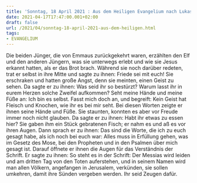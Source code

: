 ```yaml
---
title: 'Sonntag, 18 April 2021 : Aus dem Heiligen Evangelium nach Lukas - Lk 24,35-48.'
date: 2021-04-17T17:47:00.001+02:00
draft: false
url: /2021/04/sonntag-18-april-2021-aus-dem-heiligen.html
tags: 
- EVANGELIUM
---
```


Die beiden Jünger, die von Emmaus zurückgekehrt waren, erzählten den Elf und den anderen Jüngern, was sie unterwegs erlebt und wie sie Jesus erkannt hatten, als er das Brot brach. Während sie noch darüber redeten, trat er selbst in ihre Mitte und sagte zu ihnen: Friede sei mit euch! Sie erschraken und hatten große Angst, denn sie meinten, einen Geist zu sehen. Da sagte er zu ihnen: Was seid ihr so bestürzt? Warum lasst ihr in eurem Herzen solche Zweifel aufkommen? Seht meine Hände und meine Füße an: Ich bin es selbst. Fasst mich doch an, und begreift: Kein Geist hat Fleisch und Knochen, wie ihr es bei mir seht. Bei diesen Worten zeigte er ihnen seine Hände und Füße. Sie staunten, konnten es aber vor Freude immer noch nicht glauben. Da sagte er zu ihnen: Habt ihr etwas zu essen hier? Sie gaben ihm ein Stück gebratenen Fisch; er nahm es und aß es vor ihren Augen. Dann sprach er zu ihnen: Das sind die Worte, die ich zu euch gesagt habe, als ich noch bei euch war: Alles muss in Erfüllung gehen, was im Gesetz des Mose, bei den Propheten und in den Psalmen über mich gesagt ist. Darauf öffnete er ihnen die Augen für das Verständnis der Schrift. Er sagte zu ihnen: So steht es in der Schrift: Der Messias wird leiden und am dritten Tag von den Toten auferstehen, und in seinem Namen wird man allen Völkern, angefangen in Jerusalem, verkünden, sie sollen umkehren, damit ihre Sünden vergeben werden. Ihr seid Zeugen dafür.